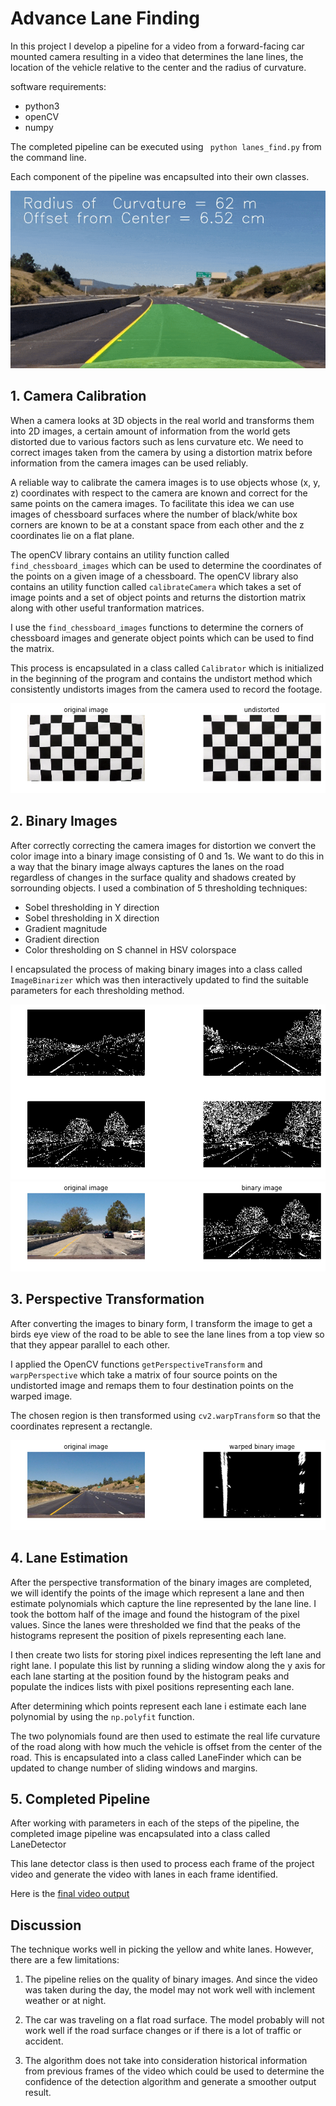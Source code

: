 
# Advance Lane Finding 

In this project I develop a pipeline for a video from a forward-facing car mounted camera resulting in a video that determines the lane lines, the location of the vehicle relative to the center and the radius of curvature.

software requirements:
 * python3
 * openCV
 * numpy

The completed pipeline can be executed using ``` python lanes_find.py``` from the command line.

Each component of the pipeline was encapsulted into their own classes.


<img src="pipeline.gif">  


## 1. Camera Calibration 

When a camera looks at 3D objects in the real world and transforms them into 2D images, a certain amount of information from the world gets distorted due to various factors such as lens curvature etc. We need to correct images taken from the camera by using a distortion matrix before information from the camera images can be used reliably.

A reliable way to calibrate the camera images is to use objects whose (x, y, z) coordinates with respect to the camera are known and correct for the same points on the camera images. To facilitate this idea we can use images of chessboard surfaces where the number of black/white box corners are known to be at a constant space from each other and the z coordinates lie on a flat plane.

The openCV library contains an utility function called ``` find_chessboard_images``` which can be used to determine the coordinates of the points on a given image of a chessboard.
The openCV library also contains an utility function called ```calibrateCamera``` which takes a set of image points and a set of object points and returns the distortion matrix along with other useful tranformation matrices.

I use the ```find_chessboard_images``` functions to determine the corners of chessboard images and generate object points which can be used to find the matrix.

This process is encapsulated in a class called ```Calibrator``` which is initialized in the beginning of the program and contains the undistort method which consistently undistorts images from the camera used to record the footage.

<img src="Images/chessboard1.png"> 

## 2. Binary Images

After correctly correcting the camera images for distortion we convert the color image into a binary image consisting of 0 and 1s. We want to do this in a way that the binary image always captures the lanes on the road regardless of changes in the surface quality and shadows created by sorrounding objects. I used a combination of 5 thresholding techniques:
* Sobel thresholding in Y direction
* Sobel thresholding in X direction
* Gradient magnitude 
* Gradient direction 
* Color thresholding on S channel in HSV colorspace

I encapsulated the process of making binary images into a class called ```ImageBinarizer``` which was then interactively updated to find the suitable parameters for each thresholding method.


<img src="Images/BinaryImages.png"> 


<img src="Images/binaryimage.png"> 

## 3.  Perspective Transformation

After converting the images to binary form, I transform the image to get a birds eye view of the road to be able to see the lane lines from a top view so that they appear parallel to each other.

I applied the OpenCV functions ```getPerspectiveTransform``` and ```warpPerspective``` which take a matrix of four source points on the undistorted image and remaps them to four destination points on the warped image. 

The chosen region is then transformed using ```cv2.warpTransform``` so that the coordinates represent a rectangle. 

<img src="Images/perspectivetransform.png">

## 4. Lane Estimation

After the perspective transformation of the binary images are completed, we will identify the points of the image which represent a lane and then estimate polynomials which capture the line represented by the lane line. I took the bottom half of the image and found the histogram of the pixel values. Since the lanes were thresholded we find that the peaks of the histograms represent the position of pixels representing each lane.

I then create two lists for storing pixel indices representing the left lane and right lane. I populate this list by running a sliding window along the y axis for each lane starting at the position found by the histogram peaks and populate the indices lists with pixel positions representing each lane.

After determining which points represent each lane i estimate each lane polynomial by using the ```np.polyfit``` function. 

The two polynomials found are then used to estimate the real life curvature of the road along with how much the vehicle is offset from the center of the road. This is encapsulated into a class called LaneFinder which can be updated to change number of sliding windows and margins.

## 5. Completed Pipeline

After working with parameters in each of the steps of the pipeline, the completed image pipeline was encapsulated into a class called LaneDetector

This lane detector class is then used to process each frame of the project video and generate the video with lanes in each frame identified.

Here is the [final video output](https://youtu.be/1OXGJwN8yZM)

## Discussion

The technique works well in picking the yellow and white lanes. However, there are a few limitations:

1. The pipeline relies on the quality of binary images. And since the video was taken during the day, the model may not work well with inclement weather or at night.

2. The car was traveling on a flat road surface. The model probably will not work well if the road surface changes or if there is a lot of traffic or accident.

3. The algorithm does not take into consideration historical information from previous frames of the video which could be used to determine the confidence of the detection algorithm and generate a smoother output result.

